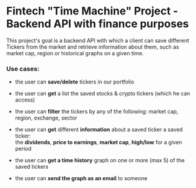 # Fintech "Time Machine" Project - Backend API with finance purposes 

This project's goal is a backend API with which a client can save different Tickers from the market and retrieve information about them, such as market cap, region or historical graphs on a given time.  
    
<h3>Use cases:</h3>


- the user can **save/delete** tickers in our portfolio

- the user can **get** a list the saved stocks & crypto tickers (which he can access)

- the user can **filter** the tickers by any of the following: market cap, region, exchange, sector

- the user can **get** different **information** about a saved ticker a saved ticker: <br>
  the **dividends**, **price to earnings**, **market cap**, **high/low** for a given period

- the user can **get a time history** graph on one or more (max 5) of the saved tickers

- the user can **send the graph as an email** to someone
